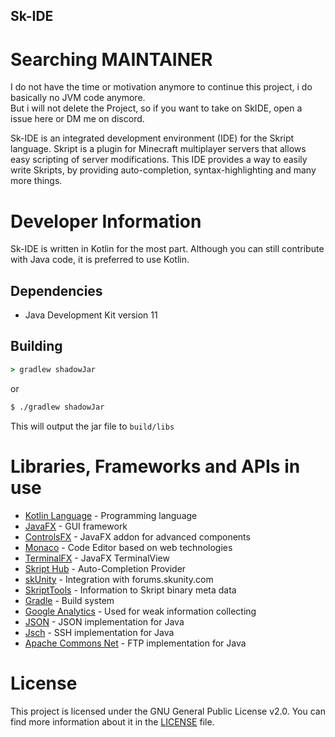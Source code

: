 Sk-IDE
------

# Searching MAINTAINER
I do not have the time or motivation anymore to continue this project, i do basically no JVM code anymore.  
But i will not delete the Project, so if you want to take on SkIDE, open a issue here or DM me on discord.

Sk-IDE is an integrated development environment (IDE) for the Skript language. Skript is a plugin for Minecraft multiplayer servers that allows easy scripting of server modifications. 
This IDE provides a way to easily write Skripts, by providing auto-completion, syntax-highlighting and many more things.

# Developer Information
Sk-IDE is written in Kotlin for the most part. Although you can still contribute with Java code, it is preferred to use Kotlin.

## Dependencies
 - Java Development Kit version 11

## Building
```cmd
> gradlew shadowJar
```
or
```sh
$ ./gradlew shadowJar
```
This will output the jar file to `build/libs`

# Libraries, Frameworks and APIs in use
 - [Kotlin Language](http://kotlinlang.org/) - Programming language
 - [JavaFX](https://openjdk.java.net/projects/openjfx) - GUI framework
 - [ControlsFX](http://fxexperience.com/controlsfx/) - JavaFX addon for advanced components 
 - [Monaco](https://microsoft.github.io/monaco-editor/) - Code Editor based on web technologies
 - [TerminalFX](https://github.com/javaterminal/TerminalFX) - JavaFX TerminalView
 - [Skript Hub](http://skripthub.net/) - Auto-Completion Provider
 - [skUnity](http://skunity.com/) - Integration with forums.skunity.com
 - [SkriptTools](https://skripttools.net/) - Information to Skript binary meta data
 - [Gradle](https://gradle.org/) - Build system
 - [Google Analytics](https://marketingplatform.google.com/about/analytics/) - Used for weak information collecting
 - [JSON](https://www.json.org/json-en.html) - JSON implementation for Java
 - [Jsch](http://www.jcraft.com/jsch/) - SSH implementation for Java
 - [Apache Commons Net](https://commons.apache.org/proper/commons-net/) - FTP implementation for Java

# License
This project is licensed under the GNU General Public License v2.0. You can find more information about it in the [LICENSE](LICENSE) file.
